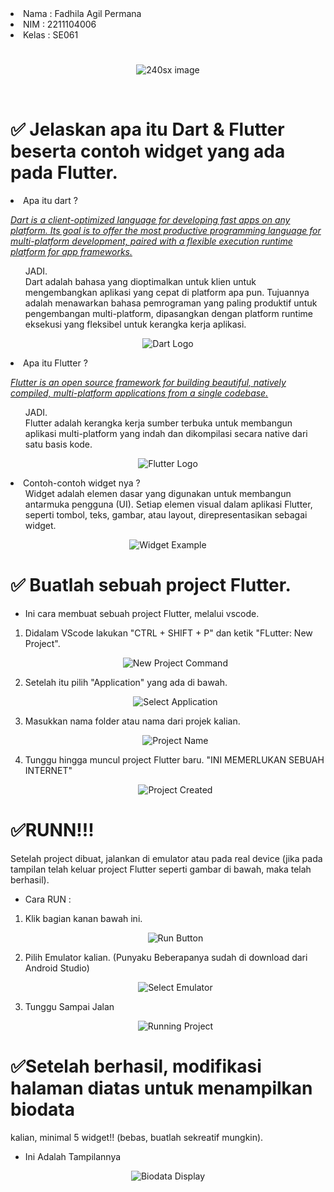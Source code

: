 <li> Nama : Fadhila Agil Permana
<li> NIM : 2211104006
<li> Kelas : SE061

<br>

# 

<p align="center">
  <img src="assetMD/240sx.png" alt="240sx image" />
</p>

<br>

<!-- ============================================================== -->
# ✅ Jelaskan apa itu Dart & Flutter beserta contoh widget yang ada pada Flutter.
<li>Apa itu dart ?

[_Dart is a client-optimized language for developing fast apps on any platform. Its goal is to offer the most productive programming language for multi-platform development, paired with a flexible execution runtime platform for app frameworks._](https://flutter.dev/)

<ol>
<al> JADI. <br>
Dart adalah bahasa yang dioptimalkan untuk klien untuk mengembangkan aplikasi yang cepat di platform apa pun. Tujuannya adalah menawarkan bahasa pemrograman yang paling produktif untuk pengembangan multi-platform, dipasangkan dengan platform runtime eksekusi yang fleksibel untuk kerangka kerja aplikasi.
</ol>

<p align="center">
  <img src="assetMD/Dart.svg" alt="Dart Logo" />
</p>

<li>Apa itu Flutter ?

[_Flutter is an open source framework for building beautiful, natively compiled, multi-platform applications from a single codebase._](https://flutter.dev/)

<ol>
<al> JADI. <br>
Flutter adalah kerangka kerja sumber terbuka untuk membangun aplikasi multi-platform yang indah dan dikompilasi secara native dari satu basis kode.
</ol>

<p align="center">
  <img src="assetMD/flutter.svg" alt="Flutter Logo" />
</p>

<li>Contoh-contoh widget nya ?<br>
<ol>
<al> Widget adalah elemen dasar yang digunakan untuk membangun antarmuka
pengguna (UI). Setiap elemen visual dalam aplikasi Flutter, seperti tombol, teks,
gambar, atau layout, direpresentasikan sebagai widget.
</ol>

<p align="center">
  <img src="assetMD/widgetExample.png" alt="Widget Example" />
</p>

<!-- ============================================================== -->
# ✅ Buatlah sebuah project Flutter.
 * Ini cara membuat sebuah project Flutter, melalui vscode.
<ol>
<li>Didalam VScode lakukan "CTRL + SHIFT + P" dan ketik "FLutter: New Project".

<p align="center">
  <img src="assetMD/2.Ctrl_Shift_P.png" alt="New Project Command" />
</p>

<li>Setelah itu pilih "Application" yang ada di bawah.

<p align="center">
  <img src="assetMD/2.Select_Application.png" alt="Select Application" />
</p>

<li>Masukkan nama folder atau nama dari projek kalian.

<p align="center">
  <img src="assetMD/2.NamaProject.png" alt="Project Name" />
</p>

<li>Tunggu hingga muncul project Flutter baru. "INI MEMERLUKAN SEBUAH INTERNET"

<p align="center">
  <img src="assetMD/2.Done.png" alt="Project Created" />
</p>

</ol>

<!-- ============================================================== -->
# ✅RUNN!!!
Setelah project dibuat, jalankan di emulator atau pada real device (jika
pada tampilan telah keluar project Flutter seperti gambar di bawah, maka
telah berhasil).

* Cara RUN :
<ol>
<li>Klik bagian kanan bawah ini.

<p align="center">
  <img src="assetMD/3.KananBawah.png" alt="Run Button" />
</p>

<li>Pilih Emulator kalian. (Punyaku Beberapanya sudah di download dari Android Studio)

<p align="center">
  <img src="assetMD/3.Select.png" alt="Select Emulator" />
</p>

<li>Tunggu Sampai Jalan

<p align="center">
  <img src="assetMD/3.Done.png" alt="Running Project" />
</p>

</ol>

<!-- ============================================================== -->

# ✅Setelah berhasil, modifikasi halaman diatas untuk menampilkan biodata
kalian, minimal 5 widget!! (bebas, buatlah sekreatif mungkin).
* Ini Adalah Tampilannya 

<p align="center">
  <img src="assetMD/Biodata.png" alt="Biodata Display" />
</p>

